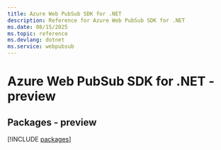 ```yaml
---
title: Azure Web PubSub SDK for .NET
description: Reference for Azure Web PubSub SDK for .NET
ms.date: 08/15/2025
ms.topic: reference
ms.devlang: dotnet
ms.service: webpubsub
---
```

# Azure Web PubSub SDK for .NET - preview
## Packages - preview
[!INCLUDE [packages](web-pubsub-index.md)]